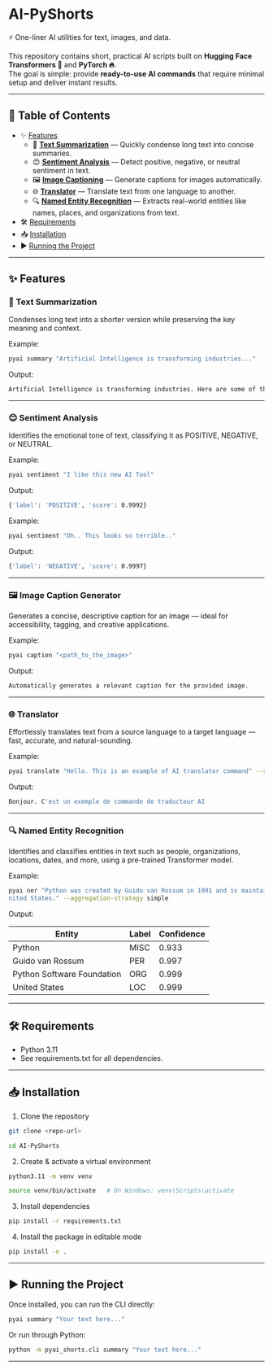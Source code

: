 # AI-PyShorts

⚡ One-liner AI utilities for text, images, and data.

This repository contains short, practical AI scripts built on **Hugging Face Transformers 🤗** and **PyTorch 🔥**.  
The goal is simple: provide **ready-to-use AI commands** that require minimal setup and deliver instant results.

---

## 🧩 Table of Contents

- ✨ [Features](#features)
  - 📝 **[Text Summarization](#-text-summarization)** — Quickly condense long text into concise summaries.
  - 😊 **[Sentiment Analysis](#-sentiment-analysis)** — Detect positive, negative, or neutral sentiment in text.
  - 🖼️ **[Image Captioning](#-image-caption-generator)** — Generate captions for images automatically.
  - 🌐 **[Translator](#-translator)** — Translate text from one language to another.
  - 🔍 **[Named Entity Recognition](#-named-entity-recognition)** — Extracts real-world entities like names, places, and organizations from text.
- 🛠 [Requirements](#-requirements)
- 📥 [Installation](#-installation)
- ▶️ [Running the Project](#-running-the-project)

---

## ✨ Features


### 📝 Text Summarization

Condenses long text into a shorter version while preserving the key meaning and context.

Example:

```bash
pyai summary "Artificial Intelligence is transforming industries..."
```

Output:

```bash
Artificial Intelligence is transforming industries. Here are some of the ways it's changing the way we work. Read more at CNN.com/AI.
```

---

### 😊 Sentiment Analysis

Identifies the emotional tone of text, classifying it as POSITIVE, NEGATIVE, or NEUTRAL.

Example:

```bash
pyai sentiment "I like this new AI Tool"
```

Output:

```bash
{'label': 'POSITIVE', 'score': 0.9992}
```

Example:

```bash
pyai sentiment "Oh.. This looks so terrible.."
```

Output:

```bash
{'label': 'NEGATIVE', 'score': 0.9997}
```

---

### 🖼 Image Caption Generator

Generates a concise, descriptive caption for an image — ideal for accessibility, tagging, and creative applications.

Example:

```bash
pyai caption "<path_to_the_image>"
```

Output:

```bash
Automatically generates a relevant caption for the provided image.
```

---

### 🌐 Translator

Effortlessly translates text from a source language to a target language — fast, accurate, and natural-sounding.

Example:

```bash
pyai translate "Hello. This is an example of AI translator command" --src en --tgt sp
```

Output:

```bash
Bonjour. C'est un exemple de commande de traducteur AI
```

---

### 🔍 Named Entity Recognition

Identifies and classifies entities in text such as people, organizations, locations, dates, and more, using a pre-trained Transformer model.

Example:

```bash
pyai ner "Python was created by Guido van Rossum in 1991 and is maintained by the Python Software Foundation in the U
nited States." --aggregation-strategy simple
```

Output:

| Entity | Label | Confidence |
| ------ | ---- | ----- |
| Python | MISC | 0.933 |
| Guido van Rossum | PER | 0.997 |
| Python Software Foundation | ORG | 0.999 |
| United States | LOC | 0.999 |

---

## 🛠 Requirements
* Python 3.11 
* See requirements.txt for all dependencies.

---

## 📥 Installation

1. Clone the repository
```bash
git clone <repo-url>

cd AI-PyShorts
```

2. Create & activate a virtual environment
```bash
python3.11 -m venv venv

source venv/bin/activate   # On Windows: venv\Scripts\activate 
```

3. Install dependencies
```bash
pip install -r requirements.txt 
```

4. Install the package in editable mode
```bash
pip install -e . 
```

---

## ▶️ Running the Project

Once installed, you can run the CLI directly:
```bash
pyai summary "Your text here..."
```

Or run through Python:
```bash
python -m pyai_shorts.cli summary "Your text here..."
```

---
